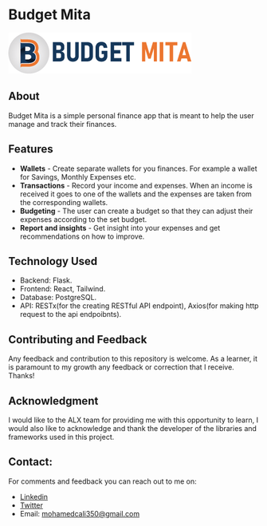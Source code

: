 # Budget Mita

![Alt text](budgetmita_logo.png)

## About

Budget Mita is a simple personal finance app that is meant to help the user manage and track their finances.

## Features

- **Wallets** - Create separate wallets for you finances. For example a wallet for Savings, Monthly Expenses etc.
- **Transactions** - Record your income and expenses. When an income is received it goes to one of the wallets and the expenses are taken from the corresponding wallets.
- **Budgeting** - The user can create a budget so that they can adjust their expenses according to the set budget.
- **Report and insights** - Get insight into your expenses and get recommendations on how to improve.

## Technology Used

- Backend: Flask.
- Frontend: React, Tailwind.
- Database: PostgreSQL.
- API: RESTx(for the creating RESTful API endpoint), Axios(for making http request to the api endpoibnts).

## Contributing and Feedback

Any feedback and contribution to this repository is welcome. As a learner, it is paramount to my growth any feedback or correction that I receive. Thanks!

## Acknowledgment

I would like to the ALX team for providing me with this opportunity to learn, I would also like to acknowledge and thank the developer of the libraries and frameworks used in this project.

## Contact:

For comments and feedback you can reach out to me on:

- [Linkedin](http://linkedin.com/in/mohamedali350)
- [Twitter](https://x.com/mohamedcali350)
- Email: mohamedcali350@gmail.com
